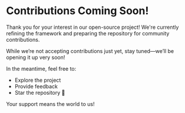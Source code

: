 # Contributions Coming Soon!

Thank you for your interest in our open-source project! We're currently refining the framework and preparing the repository for community contributions.

While we’re not accepting contributions just yet, stay tuned—we’ll be opening it up very soon!

In the meantime, feel free to:

- Explore the project
- Provide feedback
- Star the repository 🌟

Your support means the world to us!
